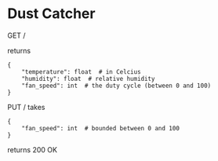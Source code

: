 # Dust Catcher

GET /

returns
```
{
    "temperature": float  # in Celcius
    "humidity": float  # relative humidity
    "fan_speed": int  # the duty cycle (between 0 and 100)
}
```

PUT /
takes
```
{
    "fan_speed": int  # bounded between 0 and 100
}
```

returns 200 OK
